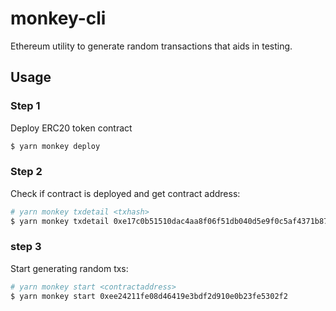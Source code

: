 # monkey-cli

Ethereum utility to generate random transactions that aids in testing.

## Usage

### Step 1

Deploy ERC20 token contract

```sh
$ yarn monkey deploy
```

### Step 2

Check if contract is deployed and get contract address:

```sh
# yarn monkey txdetail <txhash>
$ yarn monkey txdetail 0xe17c0b51510dac4aa8f06f51db040d5e9f0c5af4371b875cdd8d964ee34fc554
```

### step 3

Start generating random txs:

```sh
# yarn monkey start <contractaddress>
$ yarn monkey start 0xee24211fe08d46419e3bdf2d910e0b23fe5302f2
```
